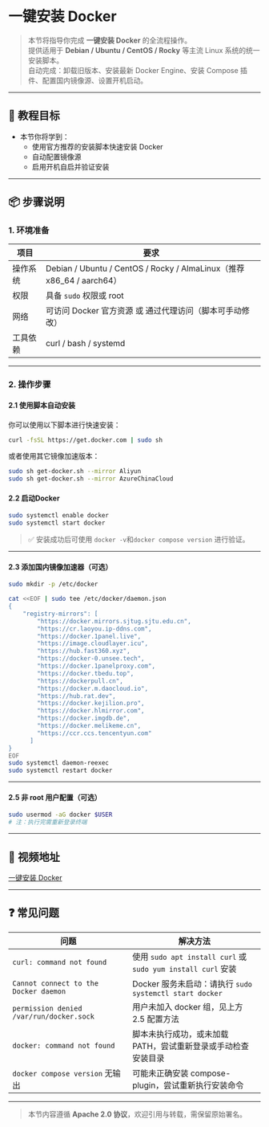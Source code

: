 # 一键安装 Docker

> 本节将指导你完成 **一键安装 Docker** 的全流程操作。  
> 提供适用于 **Debian / Ubuntu / CentOS / Rocky** 等主流 Linux 系统的统一安装脚本。  
> 自动完成：卸载旧版本、安装最新 Docker Engine、安装 Compose 插件、配置国内镜像源、设置开机启动。

---

## 🎯 教程目标

- 本节你将学到：
  - 使用官方推荐的安装脚本快速安装 Docker
  - 自动配置镜像源
  - 启用开机自启并验证安装

---

## 📦 步骤说明

### 1. 环境准备

| 项目     | 要求                                                         |
| -------- | ------------------------------------------------------------ |
| 操作系统 | Debian / Ubuntu / CentOS / Rocky / AlmaLinux（推荐 x86_64 / aarch64） |
| 权限     | 具备 `sudo` 权限或 root                                      |
| 网络     | 可访问 Docker 官方资源 或 通过代理访问（脚本可手动修改）     |
| 工具依赖 | curl / bash / systemd                                        |

---

### 2. 操作步骤

#### 2.1 使用脚本自动安装

你可以使用以下脚本进行快速安装：

```bash
curl -fsSL https://get.docker.com | sudo sh
```

或者使用其它镜像加速版本：

```bash
sudo sh get-docker.sh --mirror Aliyun
sudo sh get-docker.sh --mirror AzureChinaCloud
```

#### 2.2 启动Docker

```bash
sudo systemctl enable docker
sudo systemctl start docker
```

> ✅ 安装成功后可使用 `docker -v`和`docker compose version` 进行验证。

---

#### 2.3 添加国内镜像加速器（可选）

```bash
sudo mkdir -p /etc/docker

cat <<EOF | sudo tee /etc/docker/daemon.json
{
    "registry-mirrors": [
        "https://docker.mirrors.sjtug.sjtu.edu.cn",
        "https://cr.laoyou.ip-ddns.com",
        "https://docker.1panel.live",
        "https://image.cloudlayer.icu",
        "https://hub.fast360.xyz",
        "https://docker-0.unsee.tech",
        "https://docker.1panelproxy.com",
        "https://docker.tbedu.top",
        "https://dockerpull.cn",
        "https://docker.m.daocloud.io",
        "https://hub.rat.dev",
        "https://docker.kejilion.pro",
        "https://docker.hlmirror.com",
        "https://docker.imgdb.de",
        "https://docker.melikeme.cn",
        "https://ccr.ccs.tencentyun.com"
      ]
}
EOF
sudo systemctl daemon-reexec
sudo systemctl restart docker
```

---

#### 2.5 非 root 用户配置（可选）

```bash
sudo usermod -aG docker $USER
# 注：执行完需重新登录终端
```

---

## 🎥 视频地址

[一键安装 Docker](https://www.bilibili.com/video/BV1QyTyz1E1K/)

---

## ❓ 常见问题

| 问题                                     | 解决方法                                                     |
| ---------------------------------------- | ------------------------------------------------------------ |
| `curl: command not found`                | 使用 `sudo apt install curl` 或 `sudo yum install curl` 安装 |
| `Cannot connect to the Docker daemon`    | Docker 服务未启动：请执行 `sudo systemctl start docker`      |
| `permission denied /var/run/docker.sock` | 用户未加入 docker 组，见上方 2.5 配置方法                    |
| `docker: command not found`              | 脚本未执行成功，或未加载 PATH，尝试重新登录或手动检查安装目录 |
| `docker compose version` 无输出          | 可能未正确安装 compose-plugin，尝试重新执行安装命令          |

---

> 本节内容遵循 **Apache 2.0 协议**，欢迎引用与转载，需保留原始署名。
